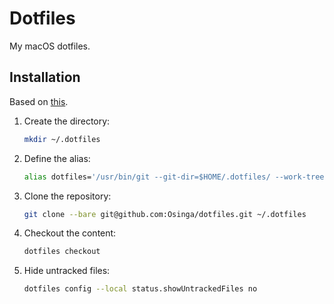# Dotfiles

My macOS dotfiles.

## Installation

Based on [this](https://developer.atlassian.com/blog/2016/02/best-way-to-store-dotfiles-git-bare-repo/ "The best way to store your dotfiles: A bare Git repository").

1. Create the directory:

   ```zsh
   mkdir ~/.dotfiles
   ```

2. Define the alias:

   ```zsh
   alias dotfiles='/usr/bin/git --git-dir=$HOME/.dotfiles/ --work-tree=$HOME'
   ```

3. Clone the repository:

   ```zsh
   git clone --bare git@github.com:Osinga/dotfiles.git ~/.dotfiles
   ```

4. Checkout the content:

   ```zsh
   dotfiles checkout
   ```

5. Hide untracked files:

   ```zsh
   dotfiles config --local status.showUntrackedFiles no
   ```
